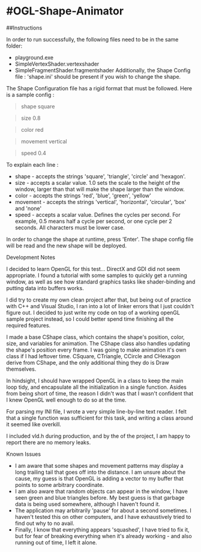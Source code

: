 #OGL-Shape-Animator
==================
##Instructions

In order to run successfully, the following files need to be in the same folder:
* playground.exe
* SimpleVertexShader.vertexshader
* SimpleFragmentShader.fragmentshader
Additionally, the Shape Config file : 'shape.ini' should be present if you wish to change the shape.

The Shape Configuration file has a rigid format that must be followed. Here is a sample config :

>shape square

>size 0.8

>color red

>movement vertical

>speed 0.4

To explain each line :
* shape - accepts the strings 'square', 'triangle', 'circle' and 'hexagon'.
* size - accepts a scalar value. 1.0 sets the scale to the height of the window, larger than that will make the shape larger than the window.
* color - accepts the strings 'red', 'blue', 'green', 'yellow'
* movement - accepts the strings 'vertical', 'horizontal', 'circular', 'box' and 'none'
* speed - accepts a scalar value. Defines the cycles per second. For example, 0.5 means half a cycle per second, or one cycle per 2 seconds.
All characters must be lower case.

In order to change the shape at runtime, press 'Enter'. The shape config file will be read and the new shape will be deployed.

Development Notes

I decided to learn OpenGL for this test... DirectX and GDI did not seem appropriate. I found a tutorial with some samples to quickly get a running window, as well as see how standard graphics tasks like shader-binding and putting data into buffers works. 

I did try to create my own clean project after that, but being out of practice with C++ and Visual Studio, I ran into a lot of linker errors that I just couldn't figure out. I decided to just write my code on top of a working openGL sample project instead, so I could better spend time finishing all the required features.

I made a base CShape class, which contains the shape's position, color, size, and variables for animation. The CShape class also handles updating the shape's position every frame. I was going to make animation it's own class if I had leftover time. CSquare, CTriangle, CCircle and CHexagon derive from CShape, and the only additional thing they do is Draw themselves.

In hindsight, I should have wrapped OpenGL in a class to keep the main loop tidy, and encapsulate all the initialization in a single function. Asides from being short of time, the reason I didn't was that I wasn't confident that I knew OpenGL well enough to do so at the time.

For parsing my INI file, I wrote a very simple line-by-line text reader. I felt that a single function was sufficient for this task, and writing a class around it seemed like overkill.

I included vld.h during production, and by the of the project, I am happy to report there are no memory leaks.

Known Issues
* I am aware that some shapes and movement patterns may display a long trailing tail that goes off into the distance. I am unsure about the cause, my guess is that OpenGL is adding a vector to my buffer that points to some arbitrary coordinate.
* I am also aware that random objects can appear in the window, I have seen green and blue triangles before. My best guess is that garbage data is being used somewhere, although I haven't found it.
* The application may arbitrarily 'pause' for about a second sometimes. I haven't tested this on other computers, and I have exhaustively tried to find out why to no avail.
* Finally, I know that everything appears 'squashed', I have tried to fix it, but for fear of breaking everything when it's already working - and also running out of time, I left it alone.